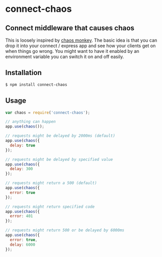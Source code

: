 connect-chaos
=============

## Connect middleware that causes chaos

This is loosely inspired by [chaos monkey](https://github.com/Netflix/SimianArmy/wiki/Chaos-Monkey). The basic idea is that you can drop it into your connect / express app and see how your clients get on when things go wrong. You might want to have it enabled by an environment variable you can switch it on and off easily.

## Installation

``` bash
$ npm install connect-chaos
```

## Usage

``` javascript
var chaos = require('connect-chaos');

// anything can happen
app.use(chaos());

// requests might be delayed by 2000ms (default)
app.use(chaos({
  delay: true
});

// requests might be delayed by specified value
app.use(chaos({
  delay: 300
});

// requests might return a 500 (default)
app.use(chaos({
  error: true
});

// requests might return specified code
app.use(chaos({
  error: 401
});

// requests might return 500 or be delayed by 6000ms
app.use(chaos({
  error: true,
  delay: 6000
});
```
